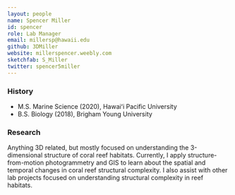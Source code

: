 ```yaml
---
layout: people
name: Spencer Miller
id: spencer
role: Lab Manager
email: millersp@hawaii.edu
github: 3DMiller
website: millerspencer.weebly.com
sketchfab: S_Miller
twitter: spencer5miller
---
```


### History

- M.S. Marine Science (2020), Hawaiʻi Pacific University
- B.S. Biology (2018), Brigham Young University

### Research

Anything 3D related, but mostly focused on understanding the 3-dimensional structure of coral reef habitats. Currently, I apply structure-from-motion photogrammetry and GIS to learn about the spatial and temporal changes in coral reef structural complexity. I also assist with other lab projects focused on understanding structural complexity in reef habitats.
